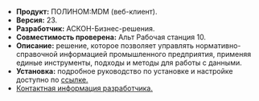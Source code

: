 * **Продукт:** ПОЛИНОМ:MDM (веб-клиент).
* **Версия:** 23.
* **Разработчик:** АСКОН-Бизнес-решения.
* **Совместимость проверена:** Альт Рабочая станция 10.
* **Описание:** решение, которое позволяет управлять нормативно-справочной информацией промышленного предприятия, применяя единые инструменты, подходы и методы для работы с данными.
* **Установка:** подробное руководство по установке и настройке доступно по [ссылке.](https://files.ascon.ru/s/Lfqi8Df8yHawxLg)
* [Контактная информация разработчика.](https://ascon.ru/)
